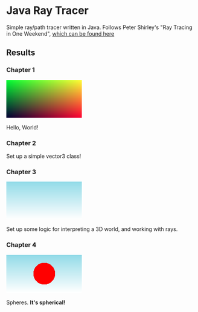 # Java Ray Tracer
Simple ray/path tracer written in Java. Follows Peter Shirley's "Ray Tracing in One Weekend", [which can be found here](https://github.com/petershirley/raytracinginoneweekend)

## Results
### Chapter 1
![Image generated by chapter 1 work](doc/ch_1.png)

Hello, World!


### Chapter 2
Set up a simple vector3 class!

### Chapter 3
![Image generated by chapter 1 work](doc/ch_3.png)

Set up some logic for interpreting a 3D world, and working with rays.

### Chapter 4
![Image generated by chapter 1 work](doc/ch_4.png)

Spheres. **It's spherical!**